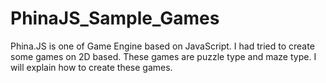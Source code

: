 # PhinaJS_Sample_Games
Phina.JS is one of Game Engine based on JavaScript. I had tried to create some games on 2D based. These games are puzzle type and maze type. I will explain how to create these games.
